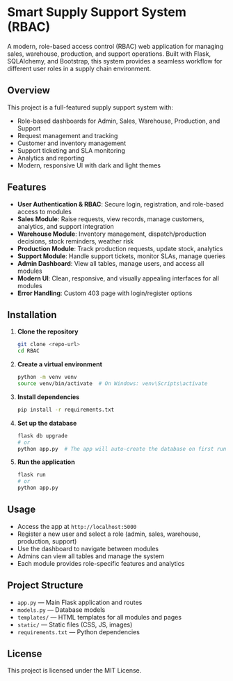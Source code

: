 # Smart Supply Support System (RBAC)

A modern, role-based access control (RBAC) web application for managing sales, warehouse, production, and support operations. Built with Flask, SQLAlchemy, and Bootstrap, this system provides a seamless workflow for different user roles in a supply chain environment.

## Overview

This project is a full-featured supply support system with:
- Role-based dashboards for Admin, Sales, Warehouse, Production, and Support
- Request management and tracking
- Customer and inventory management
- Support ticketing and SLA monitoring
- Analytics and reporting
- Modern, responsive UI with dark and light themes

## Features

- **User Authentication & RBAC**: Secure login, registration, and role-based access to modules
- **Sales Module**: Raise requests, view records, manage customers, analytics, and support integration
- **Warehouse Module**: Inventory management, dispatch/production decisions, stock reminders, weather risk
- **Production Module**: Track production requests, update stock, analytics
- **Support Module**: Handle support tickets, monitor SLAs, manage queries
- **Admin Dashboard**: View all tables, manage users, and access all modules
- **Modern UI**: Clean, responsive, and visually appealing interfaces for all modules
- **Error Handling**: Custom 403 page with login/register options

## Installation

1. **Clone the repository**
   ```bash
   git clone <repo-url>
   cd RBAC
   ```
2. **Create a virtual environment**
   ```bash
   python -m venv venv
   source venv/bin/activate  # On Windows: venv\Scripts\activate
   ```
3. **Install dependencies**
   ```bash
   pip install -r requirements.txt
   ```
4. **Set up the database**
   ```bash
   flask db upgrade
   # or
   python app.py  # The app will auto-create the database on first run
   ```
5. **Run the application**
   ```bash
   flask run
   # or
   python app.py
   ```

## Usage

- Access the app at `http://localhost:5000`
- Register a new user and select a role (admin, sales, warehouse, production, support)
- Use the dashboard to navigate between modules
- Admins can view all tables and manage the system
- Each module provides role-specific features and analytics

## Project Structure

- `app.py` — Main Flask application and routes
- `models.py` — Database models
- `templates/` — HTML templates for all modules and pages
- `static/` — Static files (CSS, JS, images)
- `requirements.txt` — Python dependencies

## License

This project is licensed under the MIT License. 